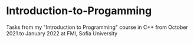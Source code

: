 # Introduction-to-Progamming
Tasks from my "Introduction to Programming" course in C++ from October 2021 to January 2022 at FMI, Sofia University
